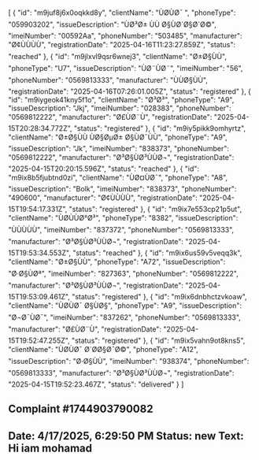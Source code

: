 [
  {
    "id": "m9juf8j6x0oqkkd8y",
    "clientName": "ÙØ­ÙØ¯ ",
    "phoneType": "059903202",
    "issueDescription": "ÙØ³Ø± ÙÙ Ø§ÙØ´Ø§Ø´Ø©",
    "imeiNumber": "00592Aa",
    "phoneNumber": "503485",
    "manufacturer": "Ø¢ÙÙÙÙ",
    "registrationDate": "2025-04-16T11:23:27.859Z",
    "status": "reached"
  },
  {
    "id": "m9jlxvl9qsr6wnej3",
    "clientName": "Ø±Ø§ÙÙ",
    "phoneType": "U7",
    "issueDescription": "ÙØ¨ÙØ¨",
    "imeiNumber": "56",
    "phoneNumber": "0569813333",
    "manufacturer": "ÙÙØ§ÙÙ",
    "registrationDate": "2025-04-16T07:26:01.005Z",
    "status": "registered"
  },
  {
    "id": "m9iygeok41kny5f1o",
    "clientName": "Ø³Ø³",
    "phoneType": "A9",
    "issueDescription": "Jkj",
    "imeiNumber": "028383",
    "phoneNumber": "0569812222",
    "manufacturer": "Ø£ÙØ¨Ù",
    "registrationDate": "2025-04-15T20:28:34.772Z",
    "status": "registered"
  },
  {
    "id": "m9iy5pikk9omhyrtz",
    "clientName": "Ø±Ø§ÙÙ ÙØ§ØµØ± Ø§ÙØ¯ÙÙ",
    "phoneType": "A9",
    "issueDescription": "Jk",
    "imeiNumber": "838373",
    "phoneNumber": "0569812222",
    "manufacturer": "Ø³Ø§ÙØ³ÙÙØ¬",
    "registrationDate": "2025-04-15T20:20:15.596Z",
    "status": "reached"
  },
  {
    "id": "m9ix8b5fjubtnd0zi",
    "clientName": "ÙØ¤ÙØ¯",
    "phoneType": "A8",
    "issueDescription": "Bolk",
    "imeiNumber": "838373",
    "phoneNumber": "490600",
    "manufacturer": "Ø¢ÙÙÙÙ",
    "registrationDate": "2025-04-15T19:54:17.331Z",
    "status": "registered"
  },
  {
    "id": "m9ix7e553cp21p5ut",
    "clientName": "ÙØ­ÙÙØ°Ø³",
    "phoneType": "8382",
    "issueDescription": "ÙÙÙÙÙ",
    "imeiNumber": "837372",
    "phoneNumber": "0569813333",
    "manufacturer": "Ø³Ø§ÙØ³ÙÙØ¬",
    "registrationDate": "2025-04-15T19:53:34.553Z",
    "status": "reached"
  },
  {
    "id": "m9ix6us59v5veqq3k",
    "clientName": "Ø±Ø§ÙÙ",
    "phoneType": "A72",
    "issueDescription": "Ø·Ø§ÙØª",
    "imeiNumber": "827363",
    "phoneNumber": "0569812222",
    "manufacturer": "Ø³Ø§ÙØ³ÙÙØ¬",
    "registrationDate": "2025-04-15T19:53:09.461Z",
    "status": "registered"
  },
  {
    "id": "m9ix6dnbhctzvkoaw",
    "clientName": "ÙØ­ÙØ¯ Ø§ÙØ§",
    "phoneType": "A9",
    "issueDescription": "Ø¬Ø¯ÙØ¯",
    "imeiNumber": "837262",
    "phoneNumber": "0569813333",
    "manufacturer": "Ø£ÙØ¨Ù",
    "registrationDate": "2025-04-15T19:52:47.255Z",
    "status": "registered"
  },
  {
    "id": "m9ix5vahn9ot8kns5",
    "clientName": "ÙØ­ÙØ¯ Ø´Ø­Ø§Ø¯Ø©",
    "phoneType": "A12",
    "issueDescription": "Ø·Ø§ÙÙ",
    "imeiNumber": "938374",
    "phoneNumber": "0569813333",
    "manufacturer": "Ø³Ø§ÙØ³ÙÙØ¬",
    "registrationDate": "2025-04-15T19:52:23.467Z",
    "status": "delivered"
  }
]

## Complaint #1744903790082
**Date:** 4/17/2025, 6:29:50 PM
**Status:** new
**Text:**
Hi iam mohamad
---